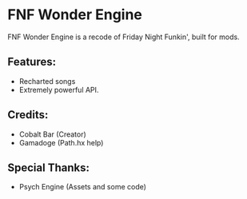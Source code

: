 # FNF Wonder Engine

FNF Wonder Engine is a recode of Friday Night Funkin', built for mods.

## Features:

-   Recharted songs
-   Extremely powerful API.

## Credits:

-   Cobalt Bar (Creator)
-   Gamadoge (Path.hx help)

## Special Thanks:

-   Psych Engine (Assets and some code)
